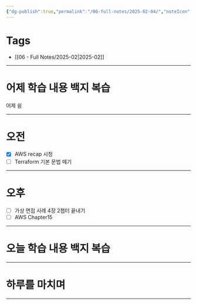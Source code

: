 ```yaml
---
{"dg-publish":true,"permalink":"/06-full-notes/2025-02-04/","noteIcon":""}
---
```


# Tags
- [[06 - Full Notes/2025-02\|2025-02]]

---
# 어제 학습 내용 백지 복습
어제 쉼

---
# 오전
- [x] AWS recap 시청
- [ ] Terraform 기본 문법 떼기
---
# 오후
- [ ] 가상 면접 사례 4장 2챕터 끝내기
- [ ] AWS Chapter15
---
# 오늘 학습 내용 백지 복습

---
# 하루를 마치며

---